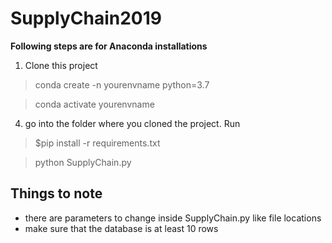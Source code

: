 # SupplyChain2019

__Following steps are for Anaconda installations__

1. Clone this project

> conda create -n yourenvname python=3.7 

> conda activate yourenvname
4. go into the folder where you cloned the project. Run

> $pip install -r requirements.txt

> python SupplyChain.py

## Things to note
- there are parameters to change inside SupplyChain.py like file locations
- make sure that the database is at least 10 rows

